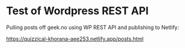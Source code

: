# Test of Wordpress REST API

Pulling posts off geek.no using WP REST API and publishing to Netlify: 

https://quizzical-khorana-aee253.netlify.app/posts.html